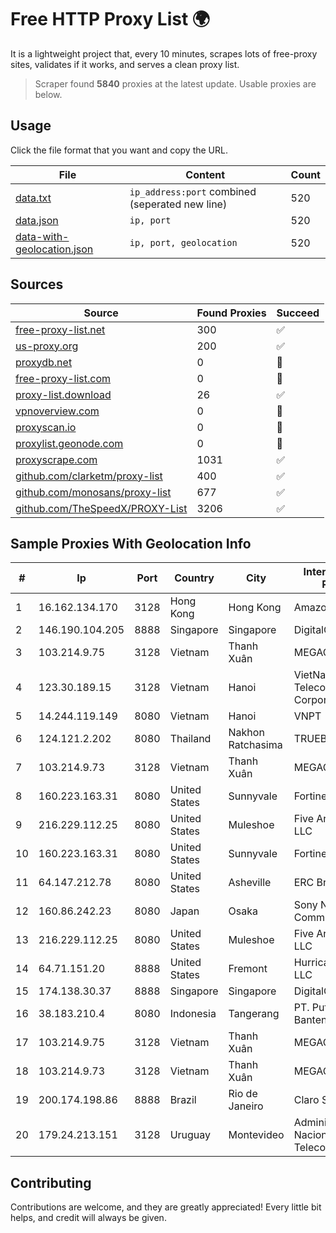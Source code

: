 
# Free HTTP Proxy List 🌍

It is a lightweight project that, every 10 minutes, scrapes lots of free-proxy sites, validates if it works, and serves a clean proxy list.


> Scraper found **5840** proxies at the latest update. Usable proxies are below.

## Usage

Click the file format that you want and copy the URL.


|File|Content|Count|
|----|-------|-----|
|[data.txt](https://raw.githubusercontent.com/themiralay/Proxy-List-World/master/data.txt)|`ip_address:port` combined (seperated new line)|520|
|[data.json](https://raw.githubusercontent.com/themiralay/Proxy-List-World/master/data.json)|`ip, port`|520|
|[data-with-geolocation.json](https://raw.githubusercontent.com/themiralay/Proxy-List-World/master/data-with-geolocation.json)|`ip, port, geolocation`|520|

## Sources

|Source|Found Proxies|Succeed|
|------|-------------|-------|
|[free-proxy-list.net](https://free-proxy-list.net)|300|✅|
|[us-proxy.org](https://www.us-proxy.org)|200|✅|
|[proxydb.net](http://proxydb.net)|0|🚫|
|[free-proxy-list.com](https://free-proxy-list.com/?page=&port=&type%5B%5D=http&type%5B%5D=https&up_time=0&search=Search)|0|🚫|
|[proxy-list.download](https://www.proxy-list.download/HTTP)|26|✅|
|[vpnoverview.com](https://vpnoverview.com/privacy/anonymous-browsing/free-proxy-servers)|0|🚫|
|[proxyscan.io](https://www.proxyscan.io)|0|🚫|
|[proxylist.geonode.com](https://proxylist.geonode.com/api/proxy-list?limit=300&page=1&sort_by=lastChecked&sort_type=desc&protocols=http,https)|0|🚫|
|[proxyscrape.com](https://api.proxyscrape.com/v2/?request=displayproxies&protocol=http&timeout=10000&country=all&ssl=all&anonymity=all)|1031|✅|
|[github.com/clarketm/proxy-list](https://raw.githubusercontent.com/clarketm/proxy-list/master/proxy-list-raw.txt)|400|✅|
|[github.com/monosans/proxy-list](https://raw.githubusercontent.com/monosans/proxy-list/main/proxies/http.txt)|677|✅|
|[github.com/TheSpeedX/PROXY-List](https://raw.githubusercontent.com/TheSpeedX/PROXY-List/master/http.txt)|3206|✅|


## Sample Proxies With Geolocation Info

|#|Ip|Port|Country|City|Internet Service Provider|
|-|--|----|-------|----|-------------------------|
|1|16.162.134.170|3128|Hong Kong|Hong Kong|Amazon.com|
|2|146.190.104.205|8888|Singapore|Singapore|DigitalOcean, LLC|
|3|103.214.9.75|3128|Vietnam|Thanh Xuân|MEGACORE|
|4|123.30.189.15|3128|Vietnam|Hanoi|VietNam Post and Telecom Corporation|
|5|14.244.119.149|8080|Vietnam|Hanoi|VNPT|
|6|124.121.2.202|8080|Thailand|Nakhon Ratchasima|TRUEBB|
|7|103.214.9.73|3128|Vietnam|Thanh Xuân|MEGACORE|
|8|160.223.163.31|8080|United States|Sunnyvale|Fortinet Inc.|
|9|216.229.112.25|8080|United States|Muleshoe|Five Area Systems, LLC|
|10|160.223.163.31|8080|United States|Sunnyvale|Fortinet Inc.|
|11|64.147.212.78|8080|United States|Asheville|ERC Broadband|
|12|160.86.242.23|8080|Japan|Osaka|Sony Network Communications Inc|
|13|216.229.112.25|8080|United States|Muleshoe|Five Area Systems, LLC|
|14|64.71.151.20|8888|United States|Fremont|Hurricane Electric LLC|
|15|174.138.30.37|8888|Singapore|Singapore|DigitalOcean, LLC|
|16|38.183.210.4|8080|Indonesia|Tangerang|PT. Putra Lebak Banten|
|17|103.214.9.75|3128|Vietnam|Thanh Xuân|MEGACORE|
|18|103.214.9.73|3128|Vietnam|Thanh Xuân|MEGACORE|
|19|200.174.198.86|8888|Brazil|Rio de Janeiro|Claro S.A|
|20|179.24.213.151|3128|Uruguay|Montevideo|Administracion Nacional de Telecomunicaciones|



## Contributing

Contributions are welcome, and they are greatly appreciated! Every
little bit helps, and credit will always be given.

